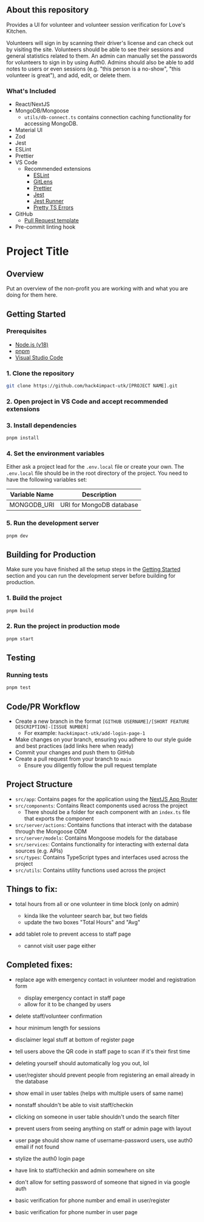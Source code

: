<!-- DELETE THIS SECTION AFTER USING TEMPLATE -->

## About this repository

Provides a UI for volunteer and volunteer session verification for Love's Kitchen.

Volunteers will sign in by scanning their driver's license and can check out by visiting the site. Volunteers should
be able to see their sessions and general statistics related to them. An admin can manually set the passwords for
volunteers to sign in by using Auth0. Admins should also be able to add notes to users or even sessions (e.g. "this
person is a no-show", "this volunteer is great"), and add, edit, or delete them.

<!-- DELETE THIS SECTION AFTER USING TEMPLATE -->

### What's Included

- React/NextJS
- MongoDB/Mongoose
  - `utils/db-connect.ts` contains connection caching functionality for accessing MongoDB.
- Material UI
- Zod
- Jest
- ESLint
- Prettier
- VS Code
  - Recommended extensions
    - [ESLint](https://marketplace.visualstudio.com/items?itemName=dbaeumer.vscode-eslint)
    - [GitLens](https://marketplace.visualstudio.com/items?itemName=eamodio.gitlens)
    - [Prettier](https://marketplace.visualstudio.com/items?itemName=esbenp.prettier-vscode)
    - [Jest](https://marketplace.visualstudio.com/items?itemName=Orta.vscode-jest)
    - [Jest Runner](https://marketplace.visualstudio.com/items?itemName=firsttris.vscode-jest-runner)
    - [Pretty TS Errors](https://marketplace.visualstudio.com/items?itemName=yoavbls.pretty-ts-errors)
- GitHub
  - [Pull Request template](https://github.com/hack4impact-utk/nextjs-template/blob/main/.github/pull_request_template.md)
- Pre-commit linting hook

# Project Title

## Overview

Put an overview of the non-profit you are working with and what you are doing for them here.

## Getting Started

### Prerequisites

<!-- Ensure any other prerequisites your project needs are mentioned here. -->

- [Node.js (v18)](https://nodejs.org/en/)
- [pnpm](https://pnpm.io/)
- [Visual Studio Code](https://code.visualstudio.com/)

<!-- Add or modify steps here for getting started as a developer -->

### 1. Clone the repository

```bash
git clone https://github.com/hack4impact-utk/[PROJECT NAME].git
```

### 2. Open project in VS Code and accept recommended extensions

### 3. Install dependencies

```bash
pnpm install
```

### 4. Set the environment variables

Either ask a project lead for the `.env.local` file or create your own. The `.env.local` file should be in the root directory of the project. You need to have the following variables set:

<!-- Add any other environment variables your project requires to this table. -->

| Variable Name | Description              |
| ------------- | ------------------------ |
| MONGODB_URI   | URI for MongoDB database |

### 5. Run the development server

```bash
pnpm dev
```

## Building for Production

Make sure you have finished all the setup steps in the [Getting Started](#getting-started) section and you can run the development server before building for production.

### 1. Build the project

```bash
pnpm build
```

### 2. Run the project in production mode

```bash
pnpm start
```

## Testing

### Running tests

```bash
pnpm test
```

## Code/PR Workflow

<!-- Add any project specific workflows in here -->

- Create a new branch in the format `[GITHUB USERNAME]/[SHORT FEATURE DESCRIPTION]-[ISSUE NUMBER]`
  - For example: `hack4impact-utk/add-login-page-1`
- Make changes on your branch, ensuring you adhere to our style guide and best practices (add links here when ready)
- Commit your changes and push them to GitHub
- Create a pull request from your branch to `main`
  - Ensure you diligently follow the pull request template

## Project Structure

- `src/app`: Contains pages for the application using the [NextJS App Router](https://nextjs.org/docs/app)
- `src/components`: Contains React components used across the project
  - There should be a folder for each component with an `index.ts` file that exports the component
- `src/server/actions`: Contains functions that interact with the database through the Mongoose ODM
- `src/server/models`: Contains Mongoose models for the database
- `src/services`: Contains functionality for interacting with external data sources (e.g. APIs)
- `src/types`: Contains TypeScript types and interfaces used across the project
- `src/utils`: Contains utility functions used across the project

## Things to fix:

- total hours from all or one volunteer in time block (only on admin)

  - kinda like the volunteer search bar, but two fields
  - update the two boxes "Total Hours" and "Avg"

- add tablet role to prevent access to staff page
  - cannot visit user page either

## Completed fixes:

- replace age with emergency contact in volunteer model and registration form

  - display emergency contact in staff page
  - allow for it to be changed by users

- delete staff/volunteer confirmation
- hour minimum length for sessions
- disclaimer legal stuff at bottom of register page
- tell users above the QR code in staff page to scan if it's their first time
- deleting yourself should automatically log you out, lol
- user/register should prevent people from registering an email already in the database
- show email in user tables (helps with multiple users of same name)
- nonstaff shouldn't be able to visit staff/checkin
- clicking on someone in user table shouldn't undo the search filter
- prevent users from seeing anything on staff or admin page with layout
- user page should show name of username-password users, use auth0 email if not found
- stylize the auth0 login page
- have link to staff/checkin and admin somewhere on site
- don't allow for setting password of someone that signed in via google auth
- basic verification for phone number and email in user/register
- basic verification for phone number in user page
